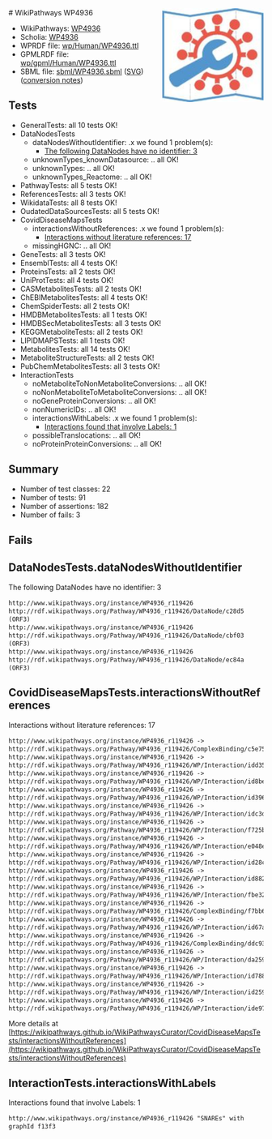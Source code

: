 <img style="float: right; width: 200px" src="../logo.png" />
# WikiPathways WP4936

* WikiPathways: [WP4936](https://identifiers.org/wikipathways:WP4936)
* Scholia: [WP4936](https://scholia.toolforge.org/wikipathways/WP4936)
* WPRDF file: [wp/Human/WP4936.ttl](../wp/Human/WP4936.ttl)
* GPMLRDF file: [wp/gpml/Human/WP4936.ttl](../wp/gpml/Human/WP4936.ttl)
* SBML file: [sbml/WP4936.sbml](../sbml/WP4936.sbml) ([SVG](../sbml/WP4936.svg)) ([conversion notes](../sbml/WP4936.txt))

## Tests
* GeneralTests: all 10 tests OK!
* DataNodesTests
    * dataNodesWithoutIdentifier: .x we found 1 problem(s):
        * [The following DataNodes have no identifier: 3](#d2d32fa2)
    * unknownTypes_knownDatasource: .. all OK!
    * unknownTypes: .. all OK!
    * unknownTypes_Reactome: .. all OK!
* PathwayTests: all 5 tests OK!
* ReferencesTests: all 3 tests OK!
* WikidataTests: all 8 tests OK!
* OudatedDataSourcesTests: all 5 tests OK!
* CovidDiseaseMapsTests
    * interactionsWithoutReferences: .x we found 1 problem(s):
        * [Interactions without literature references: 17](#9701cce8)
    * missingHGNC: .. all OK!
* GeneTests: all 3 tests OK!
* EnsemblTests: all 4 tests OK!
* ProteinsTests: all 2 tests OK!
* UniProtTests: all 4 tests OK!
* CASMetabolitesTests: all 2 tests OK!
* ChEBIMetabolitesTests: all 4 tests OK!
* ChemSpiderTests: all 2 tests OK!
* HMDBMetabolitesTests: all 1 tests OK!
* HMDBSecMetabolitesTests: all 3 tests OK!
* KEGGMetaboliteTests: all 2 tests OK!
* LIPIDMAPSTests: all 1 tests OK!
* MetabolitesTests: all 14 tests OK!
* MetaboliteStructureTests: all 2 tests OK!
* PubChemMetabolitesTests: all 3 tests OK!
* InteractionTests
    * noMetaboliteToNonMetaboliteConversions: .. all OK!
    * noNonMetaboliteToMetaboliteConversions: .. all OK!
    * noGeneProteinConversions: .. all OK!
    * nonNumericIDs: .. all OK!
    * interactionsWithLabels: .x we found 1 problem(s):
        * [Interactions found that involve Labels: 1](#630d2678)
    * possibleTranslocations: .. all OK!
    * noProteinProteinConversions: .. all OK!


## Summary

* Number of test classes: 22
* Number of tests: 91
* Number of assertions: 182
* Number of fails: 3

## Fails

<a name="d2d32fa2" />

## DataNodesTests.dataNodesWithoutIdentifier

The following DataNodes have no identifier: 3
```
http://www.wikipathways.org/instance/WP4936_r119426 http://rdf.wikipathways.org/Pathway/WP4936_r119426/DataNode/c28d5 (ORF3)
http://www.wikipathways.org/instance/WP4936_r119426 http://rdf.wikipathways.org/Pathway/WP4936_r119426/DataNode/cbf03 (ORF3)
http://www.wikipathways.org/instance/WP4936_r119426 http://rdf.wikipathways.org/Pathway/WP4936_r119426/DataNode/ec84a (ORF3)
```

<a name="9701cce8" />

## CovidDiseaseMapsTests.interactionsWithoutReferences

Interactions without literature references: 17
```
http://www.wikipathways.org/instance/WP4936_r119426 -> http://rdf.wikipathways.org/Pathway/WP4936_r119426/ComplexBinding/c5e75
http://www.wikipathways.org/instance/WP4936_r119426 -> http://rdf.wikipathways.org/Pathway/WP4936_r119426/WP/Interaction/idd35c42c0
http://www.wikipathways.org/instance/WP4936_r119426 -> http://rdf.wikipathways.org/Pathway/WP4936_r119426/WP/Interaction/id8be830b7
http://www.wikipathways.org/instance/WP4936_r119426 -> http://rdf.wikipathways.org/Pathway/WP4936_r119426/WP/Interaction/id396f48b2
http://www.wikipathways.org/instance/WP4936_r119426 -> http://rdf.wikipathways.org/Pathway/WP4936_r119426/WP/Interaction/idc3daa4b8
http://www.wikipathways.org/instance/WP4936_r119426 -> http://rdf.wikipathways.org/Pathway/WP4936_r119426/WP/Interaction/f725b
http://www.wikipathways.org/instance/WP4936_r119426 -> http://rdf.wikipathways.org/Pathway/WP4936_r119426/WP/Interaction/e048e
http://www.wikipathways.org/instance/WP4936_r119426 -> http://rdf.wikipathways.org/Pathway/WP4936_r119426/WP/Interaction/id28c533ea
http://www.wikipathways.org/instance/WP4936_r119426 -> http://rdf.wikipathways.org/Pathway/WP4936_r119426/WP/Interaction/id8825c1d0
http://www.wikipathways.org/instance/WP4936_r119426 -> http://rdf.wikipathways.org/Pathway/WP4936_r119426/WP/Interaction/fbe32
http://www.wikipathways.org/instance/WP4936_r119426 -> http://rdf.wikipathways.org/Pathway/WP4936_r119426/ComplexBinding/f7bb6
http://www.wikipathways.org/instance/WP4936_r119426 -> http://rdf.wikipathways.org/Pathway/WP4936_r119426/WP/Interaction/id67a2f315
http://www.wikipathways.org/instance/WP4936_r119426 -> http://rdf.wikipathways.org/Pathway/WP4936_r119426/ComplexBinding/ddc93
http://www.wikipathways.org/instance/WP4936_r119426 -> http://rdf.wikipathways.org/Pathway/WP4936_r119426/WP/Interaction/da259
http://www.wikipathways.org/instance/WP4936_r119426 -> http://rdf.wikipathways.org/Pathway/WP4936_r119426/WP/Interaction/id788d6f1c
http://www.wikipathways.org/instance/WP4936_r119426 -> http://rdf.wikipathways.org/Pathway/WP4936_r119426/WP/Interaction/id259f64e
http://www.wikipathways.org/instance/WP4936_r119426 -> http://rdf.wikipathways.org/Pathway/WP4936_r119426/WP/Interaction/ide9784478
```

More details at [https://wikipathways.github.io/WikiPathwaysCurator/CovidDiseaseMapsTests/interactionsWithoutReferences](https://wikipathways.github.io/WikiPathwaysCurator/CovidDiseaseMapsTests/interactionsWithoutReferences)

<a name="630d2678" />

## InteractionTests.interactionsWithLabels

Interactions found that involve Labels: 1
```
http://www.wikipathways.org/instance/WP4936_r119426 "SNAREs" with graphId f13f3
```

